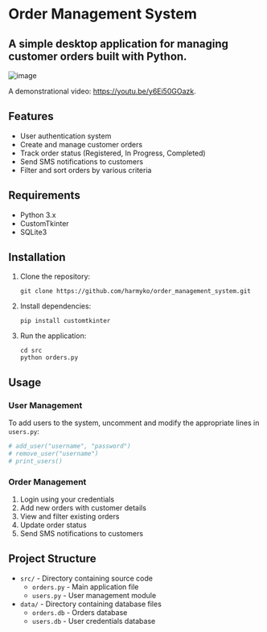 # Order Management System

## A simple desktop application for managing customer orders built with Python.

![image](https://github.com/user-attachments/assets/f1dd371b-0212-4f93-b8ef-f659732ed8b5)

A demonstrational video: https://youtu.be/y6Ei50GOazk.

## Features

- User authentication system
- Create and manage customer orders
- Track order status (Registered, In Progress, Completed)
- Send SMS notifications to customers
- Filter and sort orders by various criteria

## Requirements

- Python 3.x
- CustomTkinter
- SQLite3

## Installation

1. Clone the repository:
   ```
   git clone https://github.com/harmyko/order_management_system.git
   ```

2. Install dependencies:
   ```
   pip install customtkinter
   ```

3. Run the application:
   ```
   cd src
   python orders.py
   ```

## Usage

### User Management

To add users to the system, uncomment and modify the appropriate lines in `users.py`:

```python
# add_user("username", "password")
# remove_user("username")
# print_users()
```

### Order Management

1. Login using your credentials
2. Add new orders with customer details
3. View and filter existing orders
4. Update order status
5. Send SMS notifications to customers

## Project Structure

- `src/` - Directory containing source code
   - `orders.py` - Main application file
   - `users.py` - User management module
- `data/` - Directory containing database files
  - `orders.db` - Orders database
  - `users.db` - User credentials database
